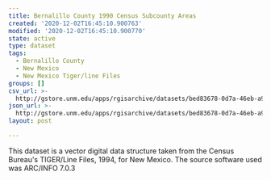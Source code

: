 ```yaml
---
title: Bernalillo County 1990 Census Subcounty Areas
created: '2020-12-02T16:45:10.900763'
modified: '2020-12-02T16:45:10.900770'
state: active
type: dataset
tags:
  - Bernalillo County
  - New Mexico
  - New Mexico Tiger/line Files
groups: []
csv_url: >-
  http://gstore.unm.edu/apps/rgisarchive/datasets/bed83678-0d7a-46eb-a96c-bc1bc5b94645/tlf1801shp.derived.csv
json_url: >-
  http://gstore.unm.edu/apps/rgisarchive/datasets/bed83678-0d7a-46eb-a96c-bc1bc5b94645/tlf1801shp.derived.json
layout: post

---
```

This dataset is a vector digital data structure taken from the Census Bureau's TIGER/Line Files, 1994, for New Mexico. The source software used was ARC/INFO 7.0.3
